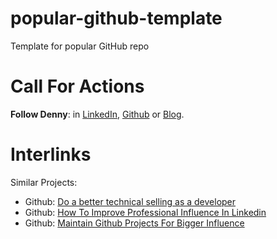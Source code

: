 # popular-github-template
Template for popular GitHub repo

# Call For Actions
**Follow Denny**: in [LinkedIn](https://www.linkedin.com/in/dennyzhang001), [Github](https://github.com/DennyZhang) or [Blog](https://www.dennyzhang.com).

# Interlinks

Similar Projects: 
- Github: [Do a better technical selling as a developer](https://github.com/DennyZhang/developer-technical-selling)
- Github: [How To Improve Professional Influence In Linkedin](https://github.com/DennyZhang/linkedin-grow-influence)
- Github: [Maintain Github Projects For Bigger Influence](https://github.com/DennyZhang/maintain-github-repos)
